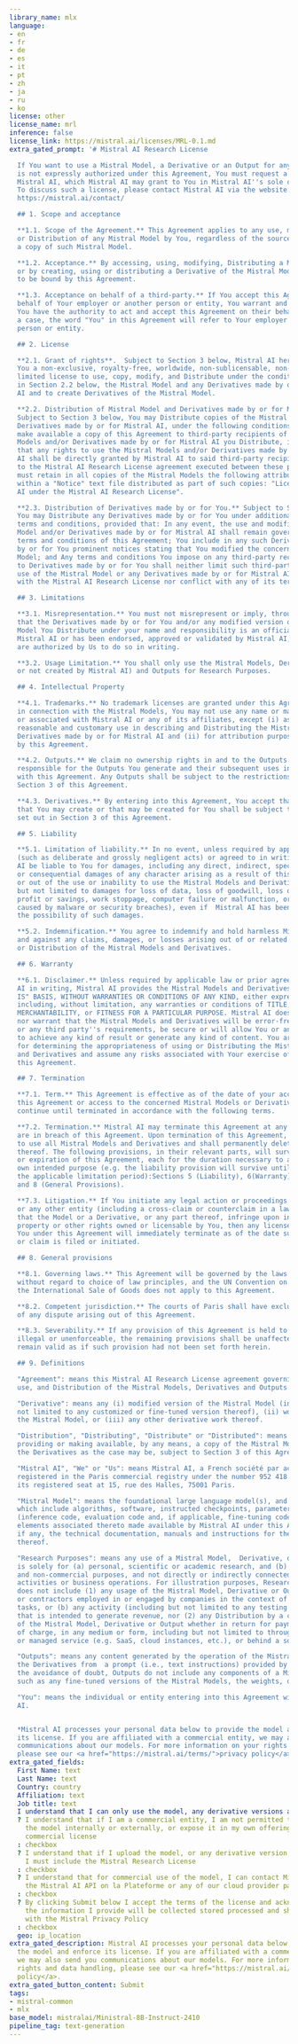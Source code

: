 ```yaml
---
library_name: mlx
language:
- en
- fr
- de
- es
- it
- pt
- zh
- ja
- ru
- ko
license: other
license_name: mrl
inference: false
license_link: https://mistral.ai/licenses/MRL-0.1.md
extra_gated_prompt: '# Mistral AI Research License

  If You want to use a Mistral Model, a Derivative or an Output for any purpose that
  is not expressly authorized under this Agreement, You must request a license from
  Mistral AI, which Mistral AI may grant to You in Mistral AI''s sole discretion.
  To discuss such a license, please contact Mistral AI via the website contact form:
  https://mistral.ai/contact/

  ## 1. Scope and acceptance

  **1.1. Scope of the Agreement.** This Agreement applies to any use, modification,
  or Distribution of any Mistral Model by You, regardless of the source You obtained
  a copy of such Mistral Model.

  **1.2. Acceptance.** By accessing, using, modifying, Distributing a Mistral Model,
  or by creating, using or distributing a Derivative of the Mistral Model, You agree
  to be bound by this Agreement.

  **1.3. Acceptance on behalf of a third-party.** If You accept this Agreement on
  behalf of Your employer or another person or entity, You warrant and represent that
  You have the authority to act and accept this Agreement on their behalf. In such
  a case, the word "You" in this Agreement will refer to Your employer or such other
  person or entity.

  ## 2. License

  **2.1. Grant of rights**.  Subject to Section 3 below, Mistral AI hereby grants
  You a non-exclusive, royalty-free, worldwide, non-sublicensable, non-transferable,
  limited license to use, copy, modify, and Distribute under the conditions provided
  in Section 2.2 below, the Mistral Model and any Derivatives made by or for Mistral
  AI and to create Derivatives of the Mistral Model.

  **2.2. Distribution of Mistral Model and Derivatives made by or for Mistral AI.**
  Subject to Section 3 below, You may Distribute copies of the Mistral Model and/or
  Derivatives made by or for Mistral AI, under the following conditions: You must
  make available a copy of this Agreement to third-party recipients of the Mistral
  Models and/or Derivatives made by or for Mistral AI you Distribute, it being specified
  that any rights to use the Mistral Models and/or Derivatives made by or for Mistral
  AI shall be directly granted by Mistral AI to said third-party recipients pursuant
  to the Mistral AI Research License agreement executed between these parties; You
  must retain in all copies of the Mistral Models the following attribution notice
  within a "Notice" text file distributed as part of such copies: "Licensed by Mistral
  AI under the Mistral AI Research License".

  **2.3. Distribution of Derivatives made by or for You.** Subject to Section 3 below,
  You may Distribute any Derivatives made by or for You under additional or different
  terms and conditions, provided that: In any event, the use and modification of Mistral
  Model and/or Derivatives made by or for Mistral AI shall remain governed by the
  terms and conditions of this Agreement; You include in any such Derivatives made
  by or for You prominent notices stating that You modified the concerned Mistral
  Model; and Any terms and conditions You impose on any third-party recipients relating
  to Derivatives made by or for You shall neither limit such third-party recipients''
  use of the Mistral Model or any Derivatives made by or for Mistral AI in accordance
  with the Mistral AI Research License nor conflict with any of its terms and conditions.

  ## 3. Limitations

  **3.1. Misrepresentation.** You must not misrepresent or imply, through any means,
  that the Derivatives made by or for You and/or any modified version of the Mistral
  Model You Distribute under your name and responsibility is an official product of
  Mistral AI or has been endorsed, approved or validated by Mistral AI, unless You
  are authorized by Us to do so in writing.

  **3.2. Usage Limitation.** You shall only use the Mistral Models, Derivatives (whether
  or not created by Mistral AI) and Outputs for Research Purposes.

  ## 4. Intellectual Property

  **4.1. Trademarks.** No trademark licenses are granted under this Agreement, and
  in connection with the Mistral Models, You may not use any name or mark owned by
  or associated with Mistral AI or any of its affiliates, except (i) as required for
  reasonable and customary use in describing and Distributing the Mistral Models and
  Derivatives made by or for Mistral AI and (ii) for attribution purposes as required
  by this Agreement.

  **4.2. Outputs.** We claim no ownership rights in and to the Outputs. You are solely
  responsible for the Outputs You generate and their subsequent uses in accordance
  with this Agreement. Any Outputs shall be subject to the restrictions set out in
  Section 3 of this Agreement.

  **4.3. Derivatives.** By entering into this Agreement, You accept that any Derivatives
  that You may create or that may be created for You shall be subject to the restrictions
  set out in Section 3 of this Agreement.

  ## 5. Liability

  **5.1. Limitation of liability.** In no event, unless required by applicable law
  (such as deliberate and grossly negligent acts) or agreed to in writing, shall Mistral
  AI be liable to You for damages, including any direct, indirect, special, incidental,
  or consequential damages of any character arising as a result of this Agreement
  or out of the use or inability to use the Mistral Models and Derivatives (including
  but not limited to damages for loss of data, loss of goodwill, loss of expected
  profit or savings, work stoppage, computer failure or malfunction, or any damage
  caused by malware or security breaches), even if  Mistral AI has been advised of
  the possibility of such damages.

  **5.2. Indemnification.** You agree to indemnify and hold harmless Mistral AI from
  and against any claims, damages, or losses arising out of or related to Your use
  or Distribution of the Mistral Models and Derivatives.

  ## 6. Warranty

  **6.1. Disclaimer.** Unless required by applicable law or prior agreed to by Mistral
  AI in writing, Mistral AI provides the Mistral Models and Derivatives on an "AS
  IS" BASIS, WITHOUT WARRANTIES OR CONDITIONS OF ANY KIND, either express or implied,
  including, without limitation, any warranties or conditions of TITLE, NON-INFRINGEMENT,
  MERCHANTABILITY, or FITNESS FOR A PARTICULAR PURPOSE. Mistral AI does not represent
  nor warrant that the Mistral Models and Derivatives will be error-free, meet Your
  or any third party''s requirements, be secure or will allow You or any third party
  to achieve any kind of result or generate any kind of content. You are solely responsible
  for determining the appropriateness of using or Distributing the Mistral Models
  and Derivatives and assume any risks associated with Your exercise of rights under
  this Agreement.

  ## 7. Termination

  **7.1. Term.** This Agreement is effective as of the date of your acceptance of
  this Agreement or access to the concerned Mistral Models or Derivatives and will
  continue until terminated in accordance with the following terms.

  **7.2. Termination.** Mistral AI may terminate this Agreement at any time if You
  are in breach of this Agreement. Upon termination of this Agreement, You must cease
  to use all Mistral Models and Derivatives and shall permanently delete any copy
  thereof. The following provisions, in their relevant parts, will survive any termination
  or expiration of this Agreement, each for the duration necessary to achieve its
  own intended purpose (e.g. the liability provision will survive until the end of
  the applicable limitation period):Sections 5 (Liability), 6(Warranty), 7 (Termination)
  and 8 (General Provisions).

  **7.3. Litigation.** If You initiate any legal action or proceedings against Us
  or any other entity (including a cross-claim or counterclaim in a lawsuit), alleging
  that the Model or a Derivative, or any part thereof, infringe upon intellectual
  property or other rights owned or licensable by You, then any licenses granted to
  You under this Agreement will immediately terminate as of the date such legal action
  or claim is filed or initiated.

  ## 8. General provisions

  **8.1. Governing laws.** This Agreement will be governed by the laws of France,
  without regard to choice of law principles, and the UN Convention on Contracts for
  the International Sale of Goods does not apply to this Agreement.

  **8.2. Competent jurisdiction.** The courts of Paris shall have exclusive jurisdiction
  of any dispute arising out of this Agreement.

  **8.3. Severability.** If any provision of this Agreement is held to be invalid,
  illegal or unenforceable, the remaining provisions shall be unaffected thereby and
  remain valid as if such provision had not been set forth herein.

  ## 9. Definitions

  "Agreement": means this Mistral AI Research License agreement governing the access,
  use, and Distribution of the Mistral Models, Derivatives and Outputs.

  "Derivative": means any (i) modified version of the Mistral Model (including but
  not limited to any customized or fine-tuned version thereof), (ii) work based on
  the Mistral Model, or (iii) any other derivative work thereof.

  "Distribution", "Distributing", "Distribute" or "Distributed": means supplying,
  providing or making available, by any means, a copy of the Mistral Models and/or
  the Derivatives as the case may be, subject to Section 3 of this Agreement.

  "Mistral AI", "We" or "Us": means Mistral AI, a French société par actions simplifiée
  registered in the Paris commercial registry under the number 952 418 325, and having
  its registered seat at 15, rue des Halles, 75001 Paris.

  "Mistral Model": means the foundational large language model(s), and its elements
  which include algorithms, software, instructed checkpoints, parameters, source code
  (inference code, evaluation code and, if applicable, fine-tuning code) and any other
  elements associated thereto made available by Mistral AI under this Agreement, including,
  if any, the technical documentation, manuals and instructions for the use and operation
  thereof.

  "Research Purposes": means any use of a Mistral Model,  Derivative, or Output that
  is solely for (a) personal, scientific or academic research, and (b) for non-profit
  and non-commercial purposes, and not directly or indirectly connected to any commercial
  activities or business operations. For illustration purposes, Research Purposes
  does not include (1) any usage of the Mistral Model, Derivative or Output by individuals
  or contractors employed in or engaged by companies in the context of (a) their daily
  tasks, or (b) any activity (including but not limited to any testing or proof-of-concept)
  that is intended to generate revenue, nor (2) any Distribution by a commercial entity
  of the Mistral Model, Derivative or Output whether in return for payment or free
  of charge, in any medium or form, including but not limited to through a hosted
  or managed service (e.g. SaaS, cloud instances, etc.), or behind a software layer.

  "Outputs": means any content generated by the operation of the Mistral Models or
  the Derivatives from  a prompt (i.e., text instructions) provided by users. For
  the avoidance of doubt, Outputs do not include any components of a Mistral Models,
  such as any fine-tuned versions of the Mistral Models, the weights, or parameters.

  "You": means the individual or entity entering into this Agreement with Mistral
  AI.


  *Mistral AI processes your personal data below to provide the model and enforce
  its license. If you are affiliated with a commercial entity, we may also send you
  communications about our models. For more information on your rights and data handling,
  please see our <a href="https://mistral.ai/terms/">privacy policy</a>.*'
extra_gated_fields:
  First Name: text
  Last Name: text
  Country: country
  Affiliation: text
  Job title: text
  I understand that I can only use the model, any derivative versions and their outputs for non-commercial research purposes: checkbox
  ? I understand that if I am a commercial entity, I am not permitted to use or distribute
    the model internally or externally, or expose it in my own offerings without a
    commercial license
  : checkbox
  ? I understand that if I upload the model, or any derivative version, on any platform,
    I must include the Mistral Research License
  : checkbox
  ? I understand that for commercial use of the model, I can contact Mistral or use
    the Mistral AI API on la Plateforme or any of our cloud provider partners
  : checkbox
  ? By clicking Submit below I accept the terms of the license and acknowledge that
    the information I provide will be collected stored processed and shared in accordance
    with the Mistral Privacy Policy
  : checkbox
  geo: ip_location
extra_gated_description: Mistral AI processes your personal data below to provide
  the model and enforce its license. If you are affiliated with a commercial entity,
  we may also send you communications about our models. For more information on your
  rights and data handling, please see our <a href="https://mistral.ai/terms/">privacy
  policy</a>.
extra_gated_button_content: Submit
tags:
- mistral-common
- mlx
base_model: mistralai/Ministral-8B-Instruct-2410
pipeline_tag: text-generation
---
```


